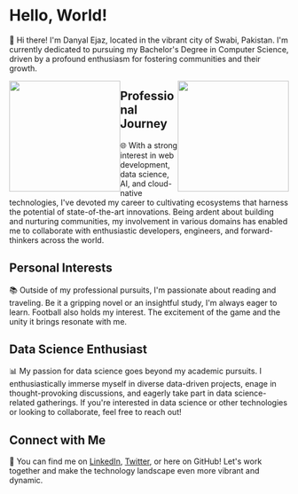 # Hello, World!

👋 Hi there! I'm Danyal Ejaz, located in the vibrant city of Swabi, Pakistan. I'm currently dedicated to pursuing my Bachelor's Degree in Computer Science, driven by a profound enthusiasm for fostering communities and their growth.

<div>
  <a href="https://github.com/anuraghazra/github-readme-stats" style="float: left;">
    <img height=200 align="center" src="https://github-readme-stats.vercel.app/api?username=danyalejaz&show_icons=true&theme=transparent" />
  </a>
  <a href="https://github.com/anuraghazra/convoychat" style="float: right;">
    <img height=200 align="center" src="https://github-readme-stats.vercel.app/api/top-langs?username=danyalejaz&layout=compact&langs_count=8&card_width=320&theme=transparent" />
  </a>
</div>




## Professional Journey
🌐 With a strong interest in web development, data science, AI, and cloud-native technologies, I've devoted my career to cultivating ecosystems that harness the potential of state-of-the-art innovations. Being ardent about building and nurturing communities, my involvement in various domains has enabled me to collaborate with enthusiastic developers, engineers, and forward-thinkers across the world.

## Personal Interests
📚 Outside of my professional pursuits, I'm passionate about reading and traveling. Be it a gripping novel or an insightful study, I'm always eager to learn. Football also holds my interest. The excitement of the game and the unity it brings resonate with me.

## Data Science Enthusiast
📊 My passion for data science goes beyond my academic pursuits. I enthusiastically immerse myself in diverse data-driven projects, enage in thought-provoking discussions, and eagerly take part in data science-related gatherings. If you're interested in data science or other technologies or looking to collaborate, feel free to reach out!

## Connect with Me
🔗 You can find me on [LinkedIn](https://www.linkedin.com/in/danyalejaz/), [Twitter](https://twitter.com/idanyalejaz), or here on GitHub! Let's work together and make the technology landscape even more vibrant and dynamic.
